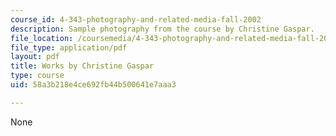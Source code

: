 ```yaml
---
course_id: 4-343-photography-and-related-media-fall-2002
description: Sample photography from the course by Christine Gaspar.
file_location: /coursemedia/4-343-photography-and-related-media-fall-2002/58a3b218e4ce692fb44b500641e7aaa3_gaspar.pdf
file_type: application/pdf
layout: pdf
title: Works by Christine Gaspar
type: course
uid: 58a3b218e4ce692fb44b500641e7aaa3

---
```

None